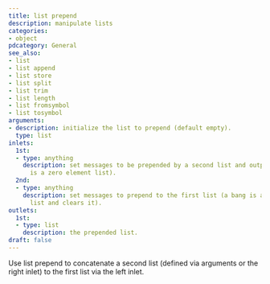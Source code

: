 ```yaml
---
title: list prepend
description: manipulate lists
categories:
- object
pdcategory: General
see_also:
- list
- list append
- list store
- list split
- list trim
- list length
- list fromsymbol
- list tosymbol
arguments:
- description: initialize the list to prepend (default empty).
  type: list
inlets:
  1st:
  - type: anything
    description: set messages to be prepended by a second list and output (a bang
      is a zero element list).
  2nd:
  - type: anything
    description: set messages to prepend to the first list (a bang is a zero element
      list and clears it).
outlets:
  1st:
  - type: list
    description: the prepended list.
draft: false
---
```

Use list prepend to concatenate a second list (defined via arguments or the right inlet) to the first list via the left inlet.
